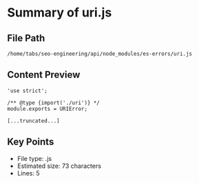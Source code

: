# Summary of uri.js
  
## File Path
`/home/tabs/seo-engineering/api/node_modules/es-errors/uri.js`

## Content Preview
```
'use strict';

/** @type {import('./uri')} */
module.exports = URIError;

[...truncated...]
```

## Key Points
- File type: .js
- Estimated size: 73 characters
- Lines: 5
